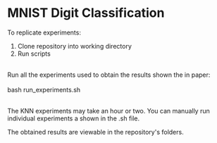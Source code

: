 # MNIST Digit Classification

To replicate experiments:

1. Clone repository into working directory
2. Run scripts

<br />
Run all the experiments used to obtain the results shown the in paper:
<br />
<br />
bash run_experiments.sh
<br />
<br />

The KNN experiments may take an hour or two. You can manually run individual experiments a shown in the .sh file.

The obtained results are viewable in the repository's folders.

